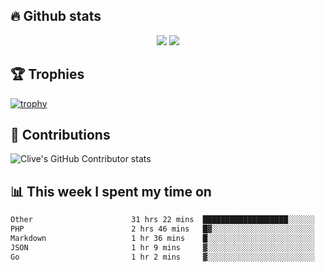 ## &#128293; Github stats

<!-- GitHub Readme Streak Stats - https://github.com/DenverCoder1/github-readme-streak-stats -->
<p align="center">

<picture>
  <source 
    srcset="https://github-readme-stats.vercel.app/api?username=clivewalkden&count_private=true&show_icons=true&theme=darcula"
    media="(prefers-color-scheme: dark)"
  />
  <source
    srcset="https://github-readme-stats.vercel.app/api?username=clivewalkden&count_private=true&show_icons=true&theme=calm"
    media="(prefers-color-scheme: light), (prefers-color-scheme: no-preference)"
  />
  <img src="https://github-readme-stats.vercel.app/api?username=clivewalkden&count_private=true&show_icons=true&theme=darcula" />
</picture>

<a href="https://git.io/streak-stats" target="_blank">
  <img src="http://github-readme-streak-stats.herokuapp.com?user=clivewalkden&theme=darcula&date_format=j%20M%5B%20Y%5D" />
</a>

</p>

## &#127942; Trophies
[![trophy](https://github-profile-trophy.vercel.app/?username=clivewalkden&theme=onedark)](https://github.com/clivewalkden/github-profile-trophy)

## &#129309; Contributions
![Clive's GitHub Contributor stats](https://github-contributor-stats.vercel.app/api?username=clivewalkden)

## &#128202; This week I spent my time on
<!--START_SECTION:waka-->

```txt
Other                      31 hrs 22 mins  ███████████████████░░░░░░   76.18 %
PHP                        2 hrs 46 mins   █▓░░░░░░░░░░░░░░░░░░░░░░░   06.72 %
Markdown                   1 hr 36 mins    █░░░░░░░░░░░░░░░░░░░░░░░░   03.90 %
JSON                       1 hr 9 mins     ▓░░░░░░░░░░░░░░░░░░░░░░░░   02.80 %
Go                         1 hr 2 mins     ▓░░░░░░░░░░░░░░░░░░░░░░░░   02.51 %
```

<!--END_SECTION:waka-->
